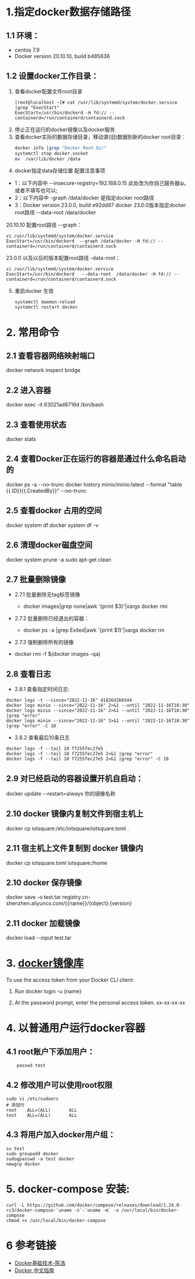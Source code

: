 # 1.指定docker数据存储路径
## 1.1 环境：
   - centos 7.9
   - Docker version 20.10.10, build b485636
    
## 1.2 设置docker工作目录：

1. 查看docker配置文件root目录
      ``` 
     [root@localhost ~]# cat /usr/lib/systemd/system/docker.service |grep "ExecStart"
     ExecStart=/usr/bin/dockerd -H fd:// --containerd=/run/containerd/containerd.sock
      ```
2. 停止正在运行的docker镜像以及docker服务 
3. 查看docker实际的数据存储目录，移动源(旧)数据到新的docker root目录：
   ```sh
   docker info |grep "Docker Root Dir"
   systemctl stop docker.socket
   mv  /var/lib/docker /data
   ```
4. docker指定data存储位置
   配置注意事项
- 1：以下内容中 --insecure-registry=192.168.0.15 此处改为你自己服务器ip。 或者不填写也可以;
- 2：以下内容中 -graph /data/docker 是指定docker root路径
- 3：Docker version 23.0.0, build e92dd87 docker 23.0.0版本指定docker root路径 --data-root  /data/docker 
  
20.10.10 配置root路径 --graph：
   ```  
   vi /usr/lib/systemd/system/docker.service
   ExecStart=/usr/bin/dockerd  --graph /data/docker -H fd:// --containerd=/run/containerd/containerd.sock
   ```
23.0.0 以及以后的版本配置root路径 -data-root：
   ```  
   vi /usr/lib/systemd/system/docker.service
   ExecStart=/usr/bin/dockerd   --data-root  /data/docker -H fd:// --containerd=/run/containerd/containerd.sock
   ```  

5. 重启docker 生效
    ```
    systemctl daemon-reload
    systemctl restart docker 
    ```

# 2. 常用命令
## 2.1 查看容器网络映射端口
docker network inspect bridge
## 2.2 进入容器
docker exec -it 63021ad8716d /bin/bash

## 2.3 查看使用状态
docker stats

## 2.4 查看Docker正在运行的容器是通过什么命名启动的
docker ps -a --no-trunc
docker history minio/minio:latest --format "table {{.ID}}{{.CreatedBy}}" --no-trunc

## 2.5  查看docker 占用的空间
docker system df
docker system df -v
## 2.6 清理docker磁盘空间
docker system prune -a
sudo apt-get clean
## 2.7 批量删除镜像
* 2.7.1 批量删除无tag标签镜像
  - docker images|grep none|awk '{print $3}'|xargs docker rmi

* 2.7.2 批量删除已经退出的容器：
  - docker ps -a |grep Exited|awk '{print $1}'|xargs docker rm
*  2.7.3 强制删除所有的镜像 
  - docker rmi -f $(docker images -qa)
##  2.8 查看日志
* 2.8.1 查看指定时间日志:
 ```
docker logs -t --since="2022-11-16" d1826d2bb544
docker logs minio --since="2022-11-16" 2>&1 --until "2022-11-16T18:30" 
docker logs minio --since="2022-11-16" 2>&1 --until "2022-11-16T18:30" |grep "error"
docker logs minio --since="2022-11-16" 2>&1 --until "2022-11-16T18:30" |grep "error" -C 10 
```
* 2.8.2 查看最后10条日志
```
docker logs -f --tail 10 f7255fec27e5
docker logs -f --tail 10 f7255fec27e5 2>&1 |grep "error"
docker logs -f --tail 10 f7255fec27e5 2>&1 |grep "error" -C 10 
```

## 2.9 对已经启动的容器设置开机自启动：
docker update --restart=always 你的镜像名称

## 2.10 docker 镜像内复制文件到宿主机上

docker cp iotsquare:/etc/iotsquare/iotsquare.toml .

## 2.11  宿主机上文件复制到 docker 镜像内

docker cp iotsquare.toml iotsquare:/home

## 2.10 docker 保存镜像

docker save -o test.tar registry.cn-shenzhen.aliyuncs.com/{{name}}/{object}:{version}

## 2.11 docker 加载镜像
docker load --input test.tar

# 3. [docker镜像库](https://hub.docker.com/)
To use the access token from your Docker CLI client:

1. Run docker login -u {name}

2. At the password prompt, enter the personal access token.
   xx-xx-xx-xx


# 4. 以普通用户运行docker容器

## 4.1 root账户下添加用户：
``` useradd test
    passwd test
```

## 4.2 修改用户可以使用root权限
```shell
sudo vi /etc/sudoers
# 添加行
root    ALL=(ALL)       ALL
test    ALL=(ALL)       ALL

```

## 4.3 将用户加入docker用户组：
```shell
su test
sudo groupadd docker
sudogpasswd -a test docker
newgrp docker 
```

# 5. docker-compose 安装:
```
curl -L https://github.com/docker/compose/releases/download/1.24.0-rc3/docker-compose-`uname -s`-`uname -m` -o /usr/local/bin/docker-compose
chmod +x /usr/local/bin/docker-compose
```

# 6 参考链接
- [Docker基础技术-陈浩](https://coolshell.cn/articles/17010.html)
- [Docker 中文指南](https://www.widuu.com/chinese_docker/userguide/dockerhub.html)